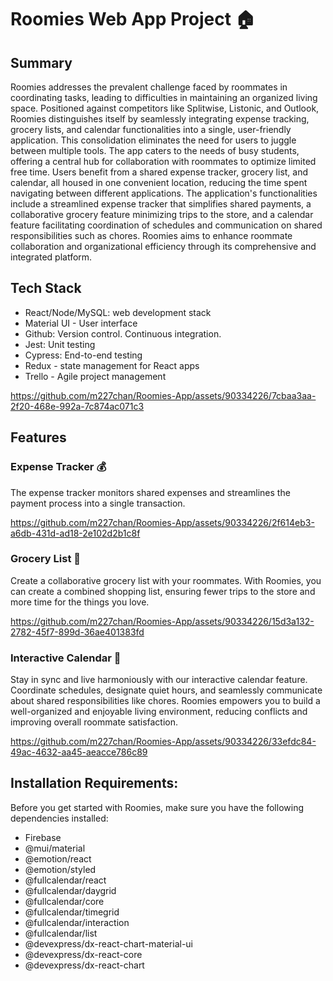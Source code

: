 # Roomies Web App Project 🏠

## Summary
Roomies addresses the prevalent challenge faced by roommates in coordinating tasks, leading to difficulties in maintaining an organized living space. Positioned against competitors like Splitwise, Listonic, and Outlook, Roomies distinguishes itself by seamlessly integrating expense tracking, grocery lists, and calendar functionalities into a single, user-friendly application. This consolidation eliminates the need for users to juggle between multiple tools. The app caters to the needs of busy students, offering a central hub for collaboration with roommates to optimize limited free time. Users benefit from a shared expense tracker, grocery list, and calendar, all housed in one convenient location, reducing the time spent navigating between different applications. The application's functionalities include a streamlined expense tracker that simplifies shared payments, a collaborative grocery feature minimizing trips to the store, and a calendar feature facilitating coordination of schedules and communication on shared responsibilities such as chores. Roomies aims to enhance roommate collaboration and organizational efficiency through its comprehensive and integrated platform.

## Tech Stack
- React/Node/MySQL: web development stack
- Material UI - User interface
- Github: Version control. Continuous integration.
- Jest: Unit testing
- Cypress: End-to-end testing
- Redux - state management for React apps 
- Trello - Agile project management

https://github.com/m227chan/Roomies-App/assets/90334226/7cbaa3aa-2f20-468e-992a-7c874ac071c3

## Features

### Expense Tracker 💰

The expense tracker monitors shared expenses and streamlines the payment process into a single transaction.


https://github.com/m227chan/Roomies-App/assets/90334226/2f614eb3-a6db-431d-ad18-2e102d2b1c8f


### Grocery List 🛒

Create a collaborative grocery list with your roommates. With Roomies, you can create a combined shopping list, ensuring fewer trips to the store and more time for the things you love.



https://github.com/m227chan/Roomies-App/assets/90334226/15d3a132-2782-45f7-899d-36ae401383fd



### Interactive Calendar 📅

Stay in sync and live harmoniously with our interactive calendar feature. Coordinate schedules, designate quiet hours, and seamlessly communicate about shared responsibilities like chores. Roomies empowers you to build a well-organized and enjoyable living environment, reducing conflicts and improving overall roommate satisfaction.



https://github.com/m227chan/Roomies-App/assets/90334226/33efdc84-49ac-4632-aa45-aeacce786c89



## Installation Requirements:

Before you get started with Roomies, make sure you have the following dependencies installed:

- Firebase
- @mui/material
- @emotion/react
- @emotion/styled
- @fullcalendar/react
- @fullcalendar/daygrid
- @fullcalendar/core
- @fullcalendar/timegrid
- @fullcalendar/interaction
- @fullcalendar/list
- @devexpress/dx-react-chart-material-ui
- @devexpress/dx-react-core
- @devexpress/dx-react-chart
